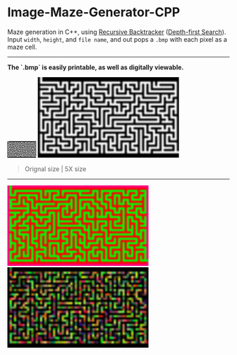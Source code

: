 # Image-Maze-Generator-CPP
Maze generation in C++, using <u>Recursive Backtracker</u> (<u>Depth-first Search</u>).<br>Input `width`, `height`, and `file name`, and out pops a `.bmp` with each pixel as a maze cell.
<hr><strong>The `.bmp` is easily printable, as well as digitally viewable.</strong>

![Image 1](test.bmp)
<img src="https://github.com/renebrucknerjnr/Image-Maze-Generator-CPP/blob/b9137ea662d81067491e066ddeb36387eecd999f/test.bmp" width="320px">
> Orignal size  |  5X size
---
<img src="https://github.com/renebrucknerjnr/Image-Maze-Generator-CPP/blob/b9137ea662d81067491e066ddeb36387eecd999f/test (2).bmp" width="320px">
<img src="https://github.com/renebrucknerjnr/Image-Maze-Generator-CPP/blob/b9137ea662d81067491e066ddeb36387eecd999f/test (3).bmp" width="320px">
